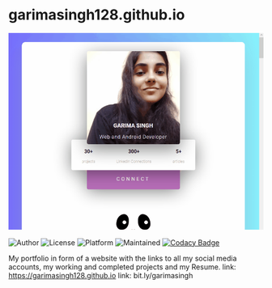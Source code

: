 # garimasingh128.github.io

![Demo](video.gif)


![Author](https://img.shields.io/badge/author-garimasingh128-orange)
![License](https://img.shields.io/badge/license-MIT-brightgreen)
![Platform](https://img.shields.io/badge/platform-Visual%20Studio%20Code-blue)
![Maintained](https://img.shields.io/maintenance/yes/2020)
[![Codacy Badge](https://api.codacy.com/project/badge/Grade/e52b4d5ce490402a8adfe52eb45dc573)](https://app.codacy.com/manual/garimasingh128/garimasingh128.github.io?utm_source=github.com&utm_medium=referral&utm_content=garimasingh128/garimasingh128.github.io&utm_campaign=Badge_Grade_Dashboard)

My portfolio in form of a website with the links to all my social media accounts, my working and completed projects and my Resume.
link: https://garimasingh128.github.io
link: bit.ly/garimasingh
